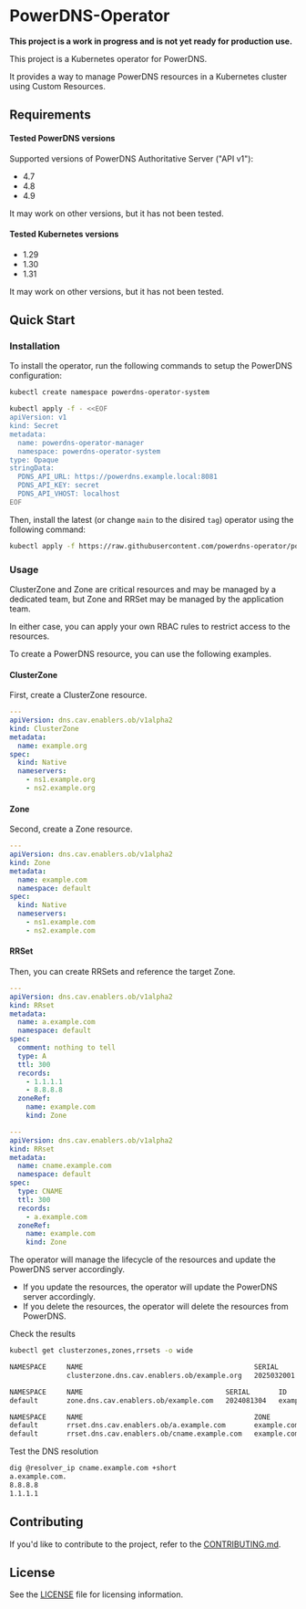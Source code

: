 # PowerDNS-Operator

**This project is a work in progress and is not yet ready for production use.**

This project is a Kubernetes operator for PowerDNS.

It provides a way to manage PowerDNS resources in a Kubernetes cluster using Custom Resources.

## Requirements

#### Tested PowerDNS versions

Supported versions of PowerDNS Authoritative Server ("API v1"):

- 4.7
- 4.8
- 4.9

It may work on other versions, but it has not been tested.

#### Tested Kubernetes versions

- 1.29
- 1.30
- 1.31

It may work on other versions, but it has not been tested.

## Quick Start

### Installation

To install the operator, run the following commands to setup the PowerDNS configuration:

```sh
kubectl create namespace powerdns-operator-system
```

```sh
kubectl apply -f - <<EOF
apiVersion: v1
kind: Secret
metadata:
  name: powerdns-operator-manager
  namespace: powerdns-operator-system
type: Opaque
stringData:
  PDNS_API_URL: https://powerdns.example.local:8081
  PDNS_API_KEY: secret
  PDNS_API_VHOST: localhost
EOF
```

Then, install the latest (or change `main` to the disired `tag`) operator using the following command:

```sh
kubectl apply -f https://raw.githubusercontent.com/powerdns-operator/powerdns-operator/main/dist/install.yaml
```

### Usage

ClusterZone and Zone are critical resources and may be managed by a dedicated team, but Zone and RRSet may be managed by the application team.

In either case, you can apply your own RBAC rules to restrict access to the resources.

To create a PowerDNS resource, you can use the following examples.

#### ClusterZone

First, create a ClusterZone resource.

```yaml
---
apiVersion: dns.cav.enablers.ob/v1alpha2
kind: ClusterZone
metadata:
  name: example.org
spec:
  kind: Native
  nameservers:
    - ns1.example.org
    - ns2.example.org
```

#### Zone

Second, create a Zone resource.

```yaml
---
apiVersion: dns.cav.enablers.ob/v1alpha2
kind: Zone
metadata:
  name: example.com
  namespace: default
spec:
  kind: Native
  nameservers:
    - ns1.example.com
    - ns2.example.com
```

#### RRSet

Then, you can create RRSets and reference the target Zone.

```yaml
---
apiVersion: dns.cav.enablers.ob/v1alpha2
kind: RRset
metadata:
  name: a.example.com
  namespace: default
spec:
  comment: nothing to tell
  type: A
  ttl: 300
  records:
    - 1.1.1.1
    - 8.8.8.8
  zoneRef:
    name: example.com
    kind: Zone

---
apiVersion: dns.cav.enablers.ob/v1alpha2
kind: RRset
metadata:
  name: cname.example.com
  namespace: default
spec:
  type: CNAME
  ttl: 300
  records:
    - a.example.com
  zoneRef:
    name: example.com
    kind: Zone
```

The operator will manage the lifecycle of the resources and update the PowerDNS server accordingly.
  * If you update the resources, the operator will update the PowerDNS server accordingly.
  * If you delete the resources, the operator will delete the resources from PowerDNS.

Check the results

```sh
kubectl get clusterzones,zones,rrsets -o wide

NAMESPACE     NAME                                          SERIAL       ID              STATUS
              clusterzone.dns.cav.enablers.ob/example.org   2025032001   example.org.    Succeeded

NAMESPACE     NAME                                   SERIAL       ID              STATUS
default       zone.dns.cav.enablers.ob/example.com   2024081304   example.com.    Succeeded

NAMESPACE     NAME                                          ZONE           NAME                TYPE    TTL  STATUS     RECORDS
default       rrset.dns.cav.enablers.ob/a.example.com       example.com.   a.example.com.      A       300  Succeeded  ["1.1.1.1","8.8.8.8"]
default       rrset.dns.cav.enablers.ob/cname.example.com   example.com.   cname.example.com.  CNAME   300  Succeeded  ["a.example.com"]
```

Test the DNS resolution

```sh
dig @resolver_ip cname.example.com +short
a.example.com.
8.8.8.8
1.1.1.1
```

## Contributing

If you'd like to contribute to the project, refer to the [CONTRIBUTING.md](CONTRIBUTING.md).

## License

See the [LICENSE](LICENSE) file for licensing information.
